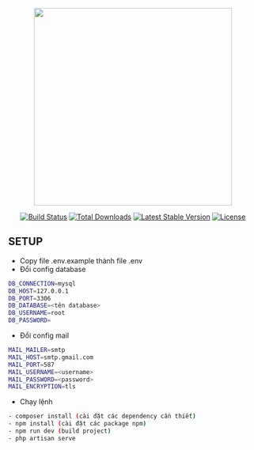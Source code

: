 <p align="center"><img src="https://res.cloudinary.com/dtfbvvkyp/image/upload/v1566331377/laravel-logolockup-cmyk-red.svg" width="400"></p>

<p align="center">
<a href="https://travis-ci.org/laravel/framework"><img src="https://travis-ci.org/laravel/framework.svg" alt="Build Status"></a>
<a href="https://packagist.org/packages/laravel/framework"><img src="https://poser.pugx.org/laravel/framework/d/total.svg" alt="Total Downloads"></a>
<a href="https://packagist.org/packages/laravel/framework"><img src="https://poser.pugx.org/laravel/framework/v/stable.svg" alt="Latest Stable Version"></a>
<a href="https://packagist.org/packages/laravel/framework"><img src="https://poser.pugx.org/laravel/framework/license.svg" alt="License"></a>
</p>

## SETUP

-   Copy file .env.example thành file .env
-   Đổi config database

```bash
DB_CONNECTION=mysql
DB_HOST=127.0.0.1
DB_PORT=3306
DB_DATABASE=<tên database>
DB_USERNAME=root
DB_PASSWORD=
```

-   Đổi config mail

```bash
MAIL_MAILER=smtp
MAIL_HOST=smtp.gmail.com
MAIL_PORT=587
MAIL_USERNAME=<username>
MAIL_PASSWORD=<password>
MAIL_ENCRYPTION=tls
```

-   Chạy lệnh

```bash
- composer install (cài đặt các dependency cần thiết)
- npm install (cài đặt các package npm)
- npm run dev (build project)
- php artisan serve
```

